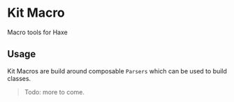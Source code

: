 Kit Macro
=========

Macro tools for Haxe

Usage
-----

Kit Macros are build around composable `Parsers` which can be used to build classes.

> Todo: more to come.
